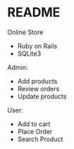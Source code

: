 # README

Online Store

* Ruby on Rails
* SQLite3

Admin:

* Add products
* Review orders
* Update products

User:

* Add to cart
* Place Order
* Search Product
